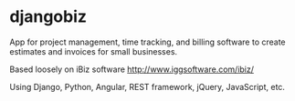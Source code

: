 djangobiz
=========

App for project management, time tracking, and billing software to create estimates and invoices for small businesses.

Based loosely on iBiz software http://www.iggsoftware.com/ibiz/ 

Using Django, Python, Angular, REST framework, jQuery, JavaScript, etc.
